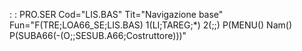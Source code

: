  :  : PRO.SER Cod="LIS.BAS" Tit="Navigazione base" Fun="F(TRE;LOA66_SE;LIS.BAS) 1(LI;TAREG;\*) 2(;;) P(MENU() Nam() P(SUBA66(-(O;;SESUB.A66;Costruttore)))"
